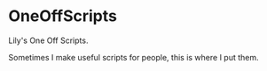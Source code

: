 # OneOffScripts
Lily's One Off Scripts. 

Sometimes I make useful scripts for people, this is where I put them. 
